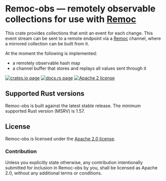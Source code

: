 # Remoc-obs — remotely observable collections for use with [Remoc]

This crate provides collections that emit an event for each change.
This event stream can be sent to a remote endpoint via a [Remoc] channel,
where a mirrored collection can be built from it.

At the moment the following is implemented:
  * a remotely observable hash map
  * a channel buffer that stores and replays all values sent through it

[Remoc]: https://crates.io/crates/remoc
[![crates.io page](https://img.shields.io/crates/v/remoc-obs)](https://crates.io/crates/remoc-obs)
[![docs.rs page](https://docs.rs/remoc-obs/badge.svg)](https://docs.rs/remoc-obs)
[![Apache 2 license](https://img.shields.io/crates/l/remoc-obs)](https://raw.githubusercontent.com/surban/remoc-obs/master/LICENSE)

## Supported Rust versions

Remoc-obs is built against the latest stable release.
The minimum supported Rust version (MSRV) is 1.57.

## License

Remoc-obs is licensed under the [Apache 2.0 license].

[Apache 2.0 license]: https://github.com/surban/remoc-obc/blob/master/LICENSE

### Contribution

Unless you explicitly state otherwise, any contribution intentionally submitted
for inclusion in Remoc-obs by you, shall be licensed as Apache 2.0, without any
additional terms or conditions.
